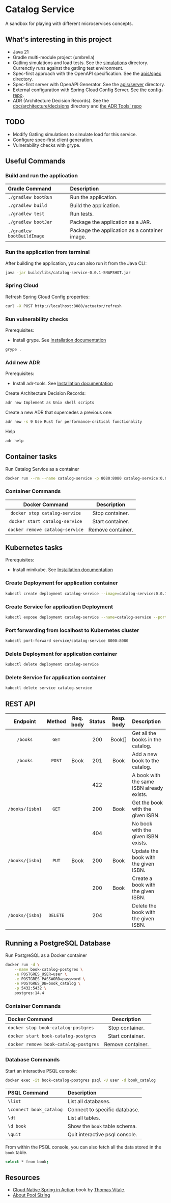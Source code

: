 # Catalog Service

A sandbox for playing with different microservices concepts.

## What's interesting in this project
- Java 21
- Gradle multi-module project (umbrella)
- Gatling simulations and load tests. See the [simulations](simulations) directory. Currenctly runs against the gatling test environment.
- Spec-first approach with the OpenAPI specification. See the [apis/spec](apis/spec) directory.
- Spec-first server with OpenAPI Generator. See the [apis/server](apis/server) directory.
- External configuration with Spring Cloud Config Server. See the [config-repo](https://github.com/leontyevdv/book-service-config).
- ADR (Architecture Decision Records). See the [doc/architecture/decisions](doc/architecture/decisions) directory and  [the ADR Tools' repo](https://github.com/npryce/adr-tools)

## TODO
- Modify Gatling simulations to simulate load for this service.
- Configure spec-first client generation.
- Vulnerability checks with grype.

## Useful Commands

### Build and run the application

| Gradle Command	         | Description                                   |
|:---------------------------|:----------------------------------------------|
| `./gradlew bootRun`        | Run the application.                          |
| `./gradlew build`          | Build the application.                        |
| `./gradlew test`           | Run tests.                                    |
| `./gradlew bootJar`        | Package the application as a JAR.             |
| `./gradlew bootBuildImage` | Package the application as a container image. |

### Run the application from terminal
After building the application, you can also run it from the Java CLI:
```bash
java -jar build/libs/catalog-service-0.0.1-SNAPSHOT.jar
```

### Spring Cloud
Refresh Spring Cloud Config properties:
```bash
curl -X POST http://localhost:8080/actuator/refresh
```

### Run vulnerability checks

Prerequisites:
- Install grype. See [Installation documentation](https://github.com/anchore/grype#installation)

```bash
grype .
```

### Add new ADR

Prerequisites:
- Install adr-tools. See [Installation documentation](https://github.com/npryce/adr-tools/blob/master/INSTALL.md)

Create Architecture Decision Records:
```bash
adr new Implement as Unix shell scripts
```

Create a new ADR that supercedes a previous one:
```bash
adr new -s 9 Use Rust for performance-critical functionality
```

Help
```bash
adr help
```

## Container tasks

Run Catalog Service as a container

```bash
docker run --rm --name catalog-service -p 8080:8080 catalog-service:0.0.1-SNAPSHOT
```

### Container Commands

| Docker Command	              | Description       |
|:-------------------------------:|:-----------------:|
| `docker stop catalog-service`   | Stop container.   |
| `docker start catalog-service`  | Start container.  |
| `docker remove catalog-service` | Remove container. |

## Kubernetes tasks

Prerequisites:
- Install minikube. See [Installation documentation](https://minikube.sigs.k8s.io/docs/start/)

### Create Deployment for application container

```bash
kubectl create deployment catalog-service --image=catalog-service:0.0.1-SNAPSHOT
```

### Create Service for application Deployment

```bash
kubectl expose deployment catalog-service --name=catalog-service --port=8080
```

### Port forwarding from localhost to Kubernetes cluster

```bash
kubectl port-forward service/catalog-service 8000:8080
```

### Delete Deployment for application container

```bash
kubectl delete deployment catalog-service
```

### Delete Service for application container

```bash
kubectl delete service catalog-service
```

## REST API

| Endpoint	      | Method   | Req. body  | Status | Resp. body     | Description    		   	     |
|:---------------:|:--------:|:----------:|:------:|:--------------:|:-------------------------------|
| `/books`        | `GET`    |            | 200    | Book[]         | Get all the books in the catalog. |
| `/books`        | `POST`   | Book       | 201    | Book           | Add a new book to the catalog. |
|                 |          |            | 422    |                | A book with the same ISBN already exists. |
| `/books/{isbn}` | `GET`    |            | 200    | Book           | Get the book with the given ISBN. |
|                 |          |            | 404    |                | No book with the given ISBN exists. |
| `/books/{isbn}` | `PUT`    | Book       | 200    | Book           | Update the book with the given ISBN. |
|                 |          |            | 200    | Book           | Create a book with the given ISBN. |
| `/books/{isbn}` | `DELETE` |            | 204    |                | Delete the book with the given ISBN. |

## Running a PostgreSQL Database

Run PostgreSQL as a Docker container

```bash
docker run -d \
	--name book-catalog-postgres \
	-e POSTGRES_USER=user \
	-e POSTGRES_PASSWORD=password \
	-e POSTGRES_DB=book_catalog \
	-p 5432:5432 \
	postgres:14.4
```

### Container Commands

| Docker Command	                     | Description       |
|:------------------------------------|:-----------------:|
| `docker stop book-catalog-postgres`        | Stop container.   |
| `docker start book-catalog-postgres`       | Start container.  |
| `docker remove book-catalog-postgres`      | Remove container. |

### Database Commands

Start an interactive PSQL console:

```bash
docker exec -it book-catalog-postgres psql -U user -d book_catalog
```

| PSQL Command	             | Description                                    |
|:--------------------------|:-----------------------------------------------|
| `\list`                   | List all databases.                            |
| `\connect book_catalog`   | Connect to specific database.                  |
| `\dt`                     | List all tables.                               |
| `\d book`                 | Show the `book` table schema.                  |
| `\quit`                   | Quit interactive psql console.                 |

From within the PSQL console, you can also fetch all the data stored in the `book` table.

```bash
select * from book;
```

## Resources

- [Cloud Native Spring in Action](https://www.manning.com/books/cloud-native-spring-in-action) book
  by [Thomas Vitale](https://www.thomasvitale.com).
- [About Pool Sizing](https://github.com/brettwooldridge/HikariCP/wiki/About-Pool-Sizing)